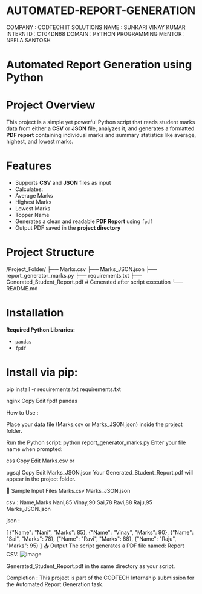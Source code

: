 # AUTOMATED-REPORT-GENERATION

COMPANY : CODTECH IT SOLUTIONS
NAME : SUNKARI VINAY KUMAR
INTERN ID : CT04DN68
DOMAIN : PYTHON PROGRAMMING
MENTOR : NEELA SANTOSH

#  Automated Report Generation using Python

# Project Overview

This project is a simple yet powerful Python script that reads student marks data from either a **CSV** or **JSON** file, analyzes it, and generates a formatted **PDF report** containing individual marks and summary statistics like average, highest, and lowest marks.


# Features

-  Supports **CSV** and **JSON** files as input
-  Calculates:
  - Average Marks
  - Highest Marks
  - Lowest Marks
  - Topper Name
-  Generates a clean and readable **PDF Report** using `fpdf`
- Output PDF saved in the **project directory**



# Project Structure

/Project_Folder/
├── Marks.csv
├── Marks_JSON.json
├── report_generator_marks.py
├── requirements.txt
├── Generated_Student_Report.pdf # Generated after script execution
└── README.md


# Installation

**Required Python Libraries:**

- `pandas`
- `fpdf`

# Install via pip:

pip install -r requirements.txt
requirements.txt

nginx
Copy
Edit
fpdf
pandas


How to Use :

Place your data file (Marks.csv or Marks_JSON.json) inside the project folder.

Run the Python script:
python report_generator_marks.py
Enter your file name when prompted:

css
Copy
Edit
Marks.csv
or

pgsql
Copy
Edit
Marks_JSON.json
Your Generated_Student_Report.pdf will appear in the project folder.

📑 Sample Input Files
Marks.csv
Marks_JSON.json

csv :
Name,Marks
Nani,85
Vinay,90
Sai,78
Ravi,88
Raju,95
Marks_JSON.json

json :

[
  {"Name": "Nani", "Marks": 85},
  {"Name": "Vinay", "Marks": 90},
  {"Name": "Sai", "Marks": 78},
  {"Name": "Ravi", "Marks": 88},
  {"Name": "Raju", "Marks": 95}
]
📤 Output
The script generates a PDF file named:
Report CSV:
![Image](https://github.com/user-attachments/assets/03661abc-7ba8-44ae-8eda-26546b98ab33)

Generated_Student_Report.pdf
in the same directory as your script.

Completion :
This project is part of the CODTECH Internship submission for the Automated Report Generation task.
